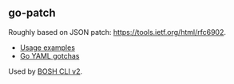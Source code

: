 ## go-patch

Roughly based on JSON patch: https://tools.ietf.org/html/rfc6902.

- [Usage examples](docs/examples.md)
- [Go YAML gotchas](docs/go-yaml.md)

Used by [BOSH CLI v2](http://bosh.io/docs/cli-ops-files.html).
